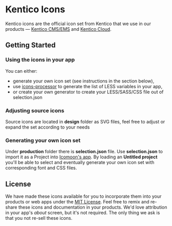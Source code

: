 # Kentico Icons

Kentico icons are the official icon set from Kentico that we use in our products — [Kentico CMS/EMS](https://www.kentico.com/) and [Kentico Cloud](https://kenticocloud.com/).

## Getting Started

### Using the icons in your app
You can either:
* generate your own icon set (see instructions in the section below),
* use [icons-processor](https://github.com/Kentico/icons-processor) to generate the list of LESS variables in your app,
* or create your own generator to create your LESS/SASS/CSS file out of selection.json

### Adjusting source icons
Source icons are located in **design** folder as SVG files, feel free to adjust or expand the set according to your needs

### Generating your own icon set
Under **production** folder there is **selection.json** file. Use **selection.json** to import it as a Project into [Icomoon's app](https://icomoon.io/app/#/projects). By loading an **Untitled project** you'll be able to select and eventually generate your own icon set with corresponding font and CSS files.


## License

We have made these icons available for you to incorporate them into your products or web apps under the [MIT License](https://opensource.org/licenses/MIT). Feel free to remix and re-share these icons and documentation in your products.
We'd love attribution in your app's *about* screen, but it's not required. The only thing we ask is that you not re-sell these icons.

